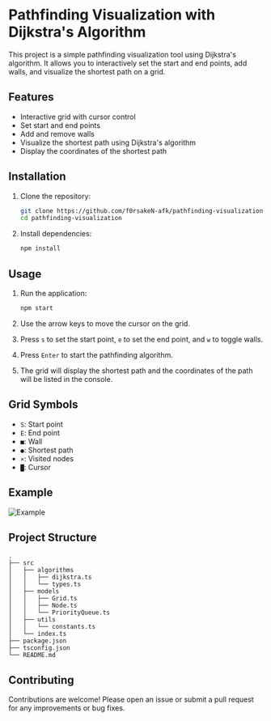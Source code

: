 # Pathfinding Visualization with Dijkstra's Algorithm

This project is a simple pathfinding visualization tool using Dijkstra's algorithm. It allows you to interactively set the start and end points, add walls, and visualize the shortest path on a grid.

## Features

- Interactive grid with cursor control
- Set start and end points
- Add and remove walls
- Visualize the shortest path using Dijkstra's algorithm
- Display the coordinates of the shortest path

## Installation

1. Clone the repository:
    ```sh
    git clone https://github.com/f0rsakeN-afk/pathfinding-visualization.git
    cd pathfinding-visualization
    ```

2. Install dependencies:
    ```sh
    npm install
    ```

## Usage

1. Run the application:
    ```sh
    npm start
    ```

2. Use the arrow keys to move the cursor on the grid.

3. Press `s` to set the start point, `e` to set the end point, and `w` to toggle walls.

4. Press `Enter` to start the pathfinding algorithm.

5. The grid will display the shortest path and the coordinates of the path will be listed in the console.

## Grid Symbols

- `S`: Start point
- `E`: End point
- `■`: Wall
- `●`: Shortest path
- `×`: Visited nodes
- `█`: Cursor

## Example

![Example](example.png)

## Project Structure

```plaintext
.
├── src
│   ├── algorithms
│   │   ├── dijkstra.ts
│   │   └── types.ts
│   ├── models
│   │   ├── Grid.ts
│   │   ├── Node.ts
│   │   └── PriorityQueue.ts
│   ├── utils
│   │   └── constants.ts
│   └── index.ts
├── package.json
├── tsconfig.json
└── README.md
```

## Contributing

Contributions are welcome! Please open an issue or submit a pull request for any improvements or bug fixes.
